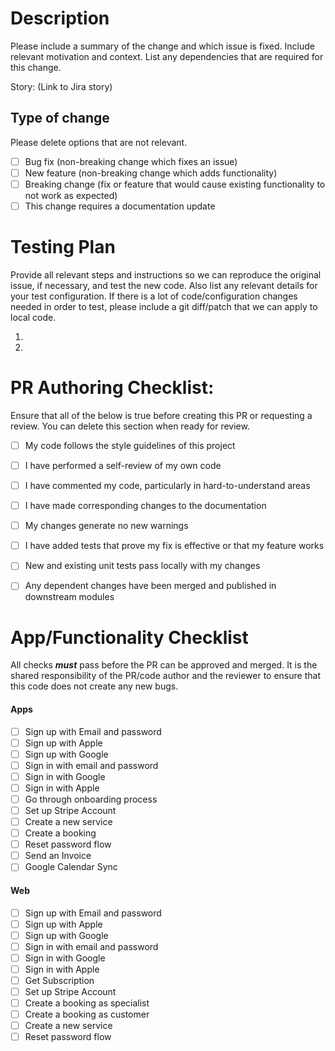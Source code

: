 # Description

Please include a summary of the change and which issue is fixed. Include relevant motivation and context. List any dependencies that are required for this change.

Story: (Link to Jira story)

## Type of change

Please delete options that are not relevant.

- [ ] Bug fix (non-breaking change which fixes an issue)
- [ ] New feature (non-breaking change which adds functionality)
- [ ] Breaking change (fix or feature that would cause existing functionality to not work as expected)
- [ ] This change requires a documentation update

# Testing Plan

Provide all relevant steps and instructions so we can reproduce the original issue, if necessary, and test the new code.
Also list any relevant details for your test configuration. If there is a lot of code/configuration changes needed in order to test,
please include a git diff/patch that we can apply to local code.

1. 
2. 


# PR Authoring Checklist:
Ensure that all of the below is true before creating this PR or requesting a review. You can delete this section when ready for review.

- [ ] My code follows the style guidelines of this project
- [ ] I have performed a self-review of my own code
- [ ] I have commented my code, particularly in hard-to-understand areas
- [ ] I have made corresponding changes to the documentation
- [ ] My changes generate no new warnings
- [ ] I have added tests that prove my fix is effective or that my feature works
- [ ] New and existing unit tests pass locally with my changes
- [ ] Any dependent changes have been merged and published in downstream modules


# App/Functionality Checklist
All checks ***must*** pass before the PR can be approved and merged. It is the shared responsibility of the PR/code author and the reviewer to ensure that this code does not create any new bugs.

#### Apps
- [ ] Sign up with Email and password
- [ ] Sign up with Apple
- [ ] Sign up with Google
- [ ] Sign in with email and password
- [ ] Sign in with Google
- [ ] Sign in with Apple
- [ ] Go through onboarding process
- [ ] Set up Stripe Account
- [ ] Create a new service
- [ ] Create a booking
- [ ] Reset password flow
- [ ] Send an Invoice
- [ ] Google Calendar Sync

#### Web
- [ ] Sign up with Email and password
- [ ] Sign up with Apple
- [ ] Sign up with Google
- [ ] Sign in with email and password
- [ ] Sign in with Google
- [ ] Sign in with Apple
- [ ] Get Subscription
- [ ] Set up Stripe Account
- [ ] Create a booking as specialist
- [ ] Create a booking as customer
- [ ] Create a new service
- [ ] Reset password flow
